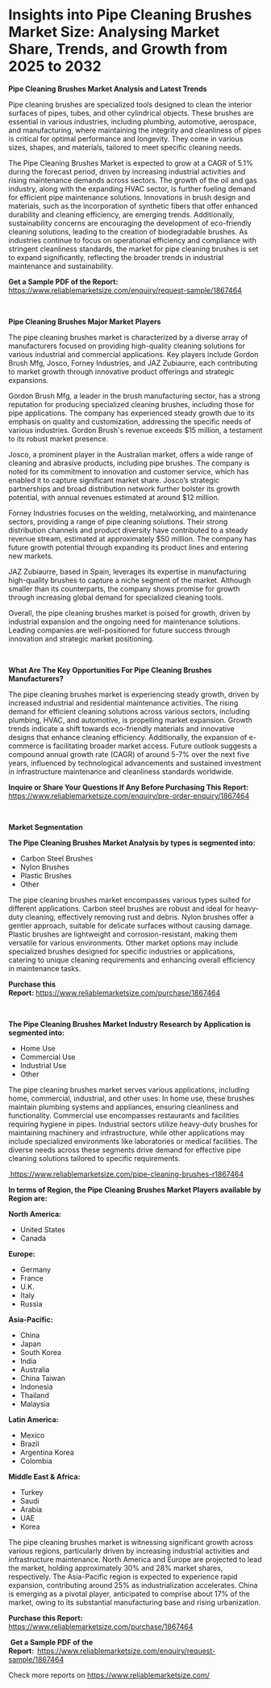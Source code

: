 <p><h1>Insights into Pipe Cleaning Brushes Market Size: Analysing Market Share, Trends, and Growth from 2025 to 2032</h1></p><p><strong>Pipe Cleaning Brushes Market Analysis and Latest Trends</strong></p>
<p><p>Pipe cleaning brushes are specialized tools designed to clean the interior surfaces of pipes, tubes, and other cylindrical objects. These brushes are essential in various industries, including plumbing, automotive, aerospace, and manufacturing, where maintaining the integrity and cleanliness of pipes is critical for optimal performance and longevity. They come in various sizes, shapes, and materials, tailored to meet specific cleaning needs.</p><p>The Pipe Cleaning Brushes Market is expected to grow at a CAGR of 5.1% during the forecast period, driven by increasing industrial activities and rising maintenance demands across sectors. The growth of the oil and gas industry, along with the expanding HVAC sector, is further fueling demand for efficient pipe maintenance solutions. Innovations in brush design and materials, such as the incorporation of synthetic fibers that offer enhanced durability and cleaning efficiency, are emerging trends. Additionally, sustainability concerns are encouraging the development of eco-friendly cleaning solutions, leading to the creation of biodegradable brushes. As industries continue to focus on operational efficiency and compliance with stringent cleanliness standards, the market for pipe cleaning brushes is set to expand significantly, reflecting the broader trends in industrial maintenance and sustainability.</p></p>
<p><strong>Get a Sample PDF of the Report:&nbsp;</strong> <a href="https://www.reliablemarketsize.com/enquiry/request-sample/1867464?utm_campaign=3104&utm_medium=2&utm_source=Github&utm_content=ia&utm_term=04042025&utm_id=pipe-cleaning-brushes">https://www.reliablemarketsize.com/enquiry/request-sample/1867464</a></p>
<p>&nbsp;</p>
<p><strong>Pipe Cleaning Brushes Major Market Players</strong></p>
<p><p>The pipe cleaning brushes market is characterized by a diverse array of manufacturers focused on providing high-quality cleaning solutions for various industrial and commercial applications. Key players include Gordon Brush Mfg, Josco, Forney Industries, and JAZ Zubiaurre, each contributing to market growth through innovative product offerings and strategic expansions.</p><p>Gordon Brush Mfg, a leader in the brush manufacturing sector, has a strong reputation for producing specialized cleaning brushes, including those for pipe applications. The company has experienced steady growth due to its emphasis on quality and customization, addressing the specific needs of various industries. Gordon Brush's revenue exceeds $15 million, a testament to its robust market presence.</p><p>Josco, a prominent player in the Australian market, offers a wide range of cleaning and abrasive products, including pipe brushes. The company is noted for its commitment to innovation and customer service, which has enabled it to capture significant market share. Josco’s strategic partnerships and broad distribution network further bolster its growth potential, with annual revenues estimated at around $12 million.</p><p>Forney Industries focuses on the welding, metalworking, and maintenance sectors, providing a range of pipe cleaning solutions. Their strong distribution channels and product diversity have contributed to a steady revenue stream, estimated at approximately $50 million. The company has future growth potential through expanding its product lines and entering new markets.</p><p>JAZ Zubiaurre, based in Spain, leverages its expertise in manufacturing high-quality brushes to capture a niche segment of the market. Although smaller than its counterparts, the company shows promise for growth through increasing global demand for specialized cleaning tools.</p><p>Overall, the pipe cleaning brushes market is poised for growth, driven by industrial expansion and the ongoing need for maintenance solutions. Leading companies are well-positioned for future success through innovation and strategic market positioning.</p></p>
<p>&nbsp;</p>
<p><strong>What Are The Key Opportunities For Pipe Cleaning Brushes Manufacturers?</strong></p>
<p><p>The pipe cleaning brushes market is experiencing steady growth, driven by increased industrial and residential maintenance activities. The rising demand for efficient cleaning solutions across various sectors, including plumbing, HVAC, and automotive, is propelling market expansion. Growth trends indicate a shift towards eco-friendly materials and innovative designs that enhance cleaning efficiency. Additionally, the expansion of e-commerce is facilitating broader market access. Future outlook suggests a compound annual growth rate (CAGR) of around 5-7% over the next five years, influenced by technological advancements and sustained investment in infrastructure maintenance and cleanliness standards worldwide.</p></p>
<p><strong>Inquire or Share Your Questions If Any Before Purchasing This Report:</strong> <a href="https://www.reliablemarketsize.com/enquiry/pre-order-enquiry/1867464?utm_campaign=3104&utm_medium=2&utm_source=Github&utm_content=ia&utm_term=04042025&utm_id=pipe-cleaning-brushes">https://www.reliablemarketsize.com/enquiry/pre-order-enquiry/1867464</a></p>
<p>&nbsp;</p>
<p><strong>Market Segmentation</strong></p>
<p><strong>The Pipe Cleaning Brushes Market Analysis by types is segmented into:</strong></p>
<p><ul><li>Carbon Steel Brushes</li><li>Nylon Brushes</li><li>Plastic Brushes</li><li>Other</li></ul></p>
<p><p>The pipe cleaning brushes market encompasses various types suited for different applications. Carbon steel brushes are robust and ideal for heavy-duty cleaning, effectively removing rust and debris. Nylon brushes offer a gentler approach, suitable for delicate surfaces without causing damage. Plastic brushes are lightweight and corrosion-resistant, making them versatile for various environments. Other market options may include specialized brushes designed for specific industries or applications, catering to unique cleaning requirements and enhancing overall efficiency in maintenance tasks.</p></p>
<p><strong>Purchase this Report:&nbsp;</strong><a href="https://www.reliablemarketsize.com/purchase/1867464?utm_campaign=3104&utm_medium=2&utm_source=Github&utm_content=ia&utm_term=04042025&utm_id=pipe-cleaning-brushes">https://www.reliablemarketsize.com/purchase/1867464</a></p>
<p>&nbsp;</p>
<p><strong>The Pipe Cleaning Brushes Market Industry Research by Application is segmented into:</strong></p>
<p><ul><li>Home Use</li><li>Commercial Use</li><li>Industrial Use</li><li>Other</li></ul></p>
<p><p>The pipe cleaning brushes market serves various applications, including home, commercial, industrial, and other uses. In home use, these brushes maintain plumbing systems and appliances, ensuring cleanliness and functionality. Commercial use encompasses restaurants and facilities requiring hygiene in pipes. Industrial sectors utilize heavy-duty brushes for maintaining machinery and infrastructure, while other applications may include specialized environments like laboratories or medical facilities. The diverse needs across these segments drive demand for effective pipe cleaning solutions tailored to specific requirements.</p></p>
<p><a href="https://www.reliablemarketsize.com/pipe-cleaning-brushes-r1867464?utm_campaign=3104&utm_medium=2&utm_source=Github&utm_content=ia&utm_term=04042025&utm_id=pipe-cleaning-brushes">&nbsp;https://www.reliablemarketsize.com/pipe-cleaning-brushes-r1867464</a></p>
<p><strong>In terms of Region, the Pipe Cleaning Brushes Market Players available by Region are:</strong></p>
<p>
    <p> <strong> North America: </strong>
        <ul>
            <li>United States</li>
            <li>Canada</li>
        </ul>
        </p> 
    <p> <strong> Europe: </strong>
        <ul>
            <li>Germany</li>
            <li>France</li>
            <li>U.K.</li>
            <li>Italy</li>
            <li>Russia</li>
        </ul>
        </p> 
    <p> <strong> Asia-Pacific: </strong>
        <ul>
            <li>China</li>
            <li>Japan</li>
            <li>South Korea</li>
            <li>India</li>
            <li>Australia</li>
            <li>China Taiwan</li>
            <li>Indonesia</li>
            <li>Thailand</li>
            <li>Malaysia</li>
        </ul>
        </p> 
    <p> <strong> Latin America: </strong>
        <ul>
            <li>Mexico</li>
            <li>Brazil</li>
            <li>Argentina Korea</li>
            <li>Colombia</li>
        </ul>
        </p> 
    <p> <strong> Middle East & Africa: </strong>
        <ul>
            <li>Turkey</li>
            <li>Saudi</li>
            <li>Arabia</li>
            <li>UAE</li>
            <li>Korea</li>
        </ul>
    </p>
    </p>
<p><p>The pipe cleaning brushes market is witnessing significant growth across various regions, particularly driven by increasing industrial activities and infrastructure maintenance. North America and Europe are projected to lead the market, holding approximately 30% and 28% market shares, respectively. The Asia-Pacific region is expected to experience rapid expansion, contributing around 25% as industrialization accelerates. China is emerging as a pivotal player, anticipated to comprise about 17% of the market, owing to its substantial manufacturing base and rising urbanization.</p></p>
<p><strong>Purchase this Report: </strong><a href="https://www.reliablemarketsize.com/purchase/1867464?utm_campaign=3104&utm_medium=2&utm_source=Github&utm_content=ia&utm_term=04042025&utm_id=pipe-cleaning-brushes">https://www.reliablemarketsize.com/purchase/1867464</a></p>
<p>&nbsp;<strong>Get a Sample PDF of the Report:&nbsp;&nbsp;</strong><a href="https://www.reliablemarketsize.com/enquiry/request-sample/1867464?utm_campaign=3104&utm_medium=2&utm_source=Github&utm_content=ia&utm_term=04042025&utm_id=pipe-cleaning-brushes">https://www.reliablemarketsize.com/enquiry/request-sample/1867464</a></p>
<p><strong></strong></p>
<p>Check more reports on <a href="https://www.reliablemarketsize.com/?utm_campaign=3104&utm_medium=2&utm_source=Github&utm_content=ia&utm_term=04042025&utm_id=pipe-cleaning-brushes">https://www.reliablemarketsize.com/</a></p>